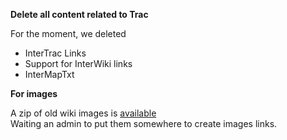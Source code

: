 **Delete all content related to Trac**

For the moment, we deleted

* InterTrac Links
* Support for InterWiki links
* InterMapTxt

**For images** 

A zip of old wiki images is [available](http://www.analysesig.net/images_mapnik_trac.zip)  
Waiting an admin to put them somewhere to create images links.


